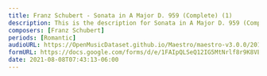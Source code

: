 ```yaml
---
title: Franz Schubert - Sonata in A Major D. 959 (Complete) (1)
description: This is the description for Sonata in A Major D. 959 (Complete) by Franz Schubert
composers: [Franz Schubert]
periods: [Romantic]
audioURL: https://OpenMusicDataset.github.io/Maestro/maestro-v3.0.0/2014/MIDI-UNPROCESSED_04-07-08-10-12-15-17_R2_2014_MID--AUDIO_08_R2_2014_wav.midi
formURL: https://docs.google.com/forms/d/e/1FAIpQLSeQ12IG5MtNrlf8r9K8VE0q8bwg1z8SyCaE_rQmGZh-nJ1P6w/viewform
date: 2021-08-08T07:43:13-06:00
---
```

